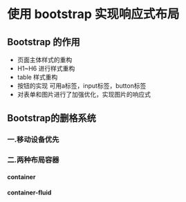 # 使用 bootstrap 实现响应式布局
## Bootstrap 的作用
* 页面主体样式的重构
* H1~H6 进行样式重构
* table 样式重构
* 按钮的实现 可用a标签，input标签，button标签
* 对表单和图片进行了加强优化，实现图片的响应式

## Bootstrap的删格系统
### 一.移动设备优先
### 二.两种布局容器
#### container
#### container-fluid

